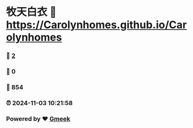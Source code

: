 # 牧天白衣 :link: https://Carolynhomes.github.io/Carolynhomes 
### :page_facing_up: [2](https://Carolynhomes.github.io/Carolynhomes/tag.html) 
### :speech_balloon: 0 
### :hibiscus: 854 
### :alarm_clock: 2024-11-03 10:21:58 
### Powered by :heart: [Gmeek](https://github.com/Meekdai/Gmeek)
